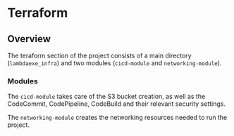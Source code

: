 # Terraform 

## Overview

The teraform section of the project consists of a main directory (`lambdaexe_infra`) and two modules (`cicd-module` and `networking-module`). 

### Modules

The `cicd-module` takes care of the S3 bucket creation, as well as the CodeCommit, CodePipeline, CodeBuild and their relevant security settings. 

The `networking-module` creates the networking resources needed to run the project. 
